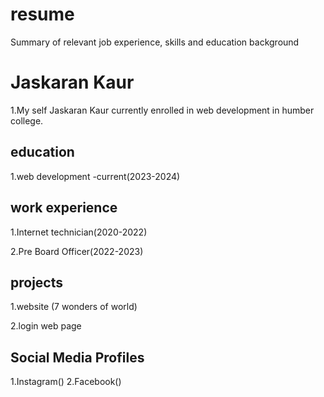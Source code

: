 # resume
Summary of relevant job experience, skills and education background

# Jaskaran Kaur


1.My self Jaskaran Kaur currently enrolled in web development in humber college.

## education
1.web development -current(2023-2024)

## work experience
1.Internet technician(2020-2022)

2.Pre Board Officer(2022-2023)

## projects
1.website (7 wonders of world)

2.login web page

## Social Media Profiles
1.Instagram()
2.Facebook()




